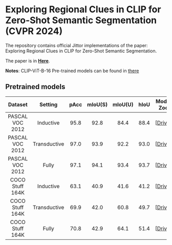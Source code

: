 # Exploring Regional Clues in CLIP for Zero-Shot Semantic Segmentation (CVPR 2024)


The repository contains official Jittor implementations of the paper: Exploring Regional Clues in CLIP for Zero-Shot Semantic Segmentation. 

The paper is in [**Here**](https://openaccess.thecvf.com/content/CVPR2024/papers/Zhang_Exploring_Regional_Clues_in_CLIP_for_Zero-Shot_Semantic_Segmentation_CVPR_2024_paper.pdf).

**Notes**: CLIP-ViT-B-16 Pre-trained models can be found in [there](https://bhpan.buaa.edu.cn/link/AA95601A0FBCA5403485078A0160952FEC)

## Pretrained models

|     Dataset     |   Setting    |  pAcc | mIoU(S) | mIoU(U) | hIoU |                           Model Zoo                           |
| :-------------: | :---------:  | :---: | :-----: | :-----: | :--: |  :----------------------------------------------------------: |
| PASCAL VOC 2012 |  Inductive   |  95.8 |   92.8  |   84.4  | 88.4 | [[Drive](https://bhpan.buaa.edu.cn/link/AA10306CBF37904DDCB835F3BE2D7B1C15)] |
| PASCAL VOC 2012 | Transductive |  97.0 |   93.9  |   92.2  | 93.0 | [[Drive](https://bhpan.buaa.edu.cn/link/AAE085202961AF45CD957E9F98BB7449FB)] |
| PASCAL VOC 2012 |    Fully     |  97.1 |   94.1  |   93.4  | 93.7 | [[Drive](https://bhpan.buaa.edu.cn/link/AAA98108D9C3DD408C82B42EC206DD95DD)] |
| COCO Stuff 164K |  Inductive   |  63.1 |   40.9  |   41.6  | 41.2 | [[Drive](https://bhpan.buaa.edu.cn/link/AA12C2F1BBA0804EC6820A8CB160062091)]|
| COCO Stuff 164K | Transductive |  69.9 |   42.0  |   60.8  | 49.7 | [[Drive](https://bhpan.buaa.edu.cn/link/AA492DE7FE832E43D299C221931127CB1D)]|
| COCO Stuff 164K |    Fully     |  70.8 |   42.9  |   64.1  | 51.4 | [[Drive](https://bhpan.buaa.edu.cn/link/AACE6B7E6F7DED41FDA09AF4CB308F4E2A)] |
